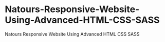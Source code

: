 # Natours-Responsive-Website-Using-Advanced-HTML-CSS-SASS
Natours Responsive Website Using Advanced HTML CSS SASS

